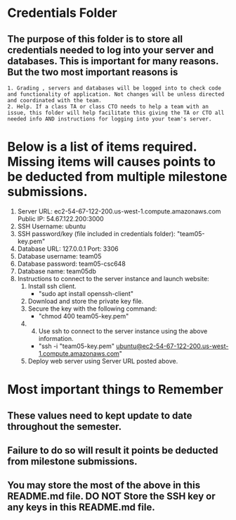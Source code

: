 # Credentials Folder

## The purpose of this folder is to store all credentials needed to log into your server and databases. This is important for many reasons. But the two most important reasons is
    1. Grading , servers and databases will be logged into to check code and functionality of application. Not changes will be unless directed and coordinated with the team.
    2. Help. If a class TA or class CTO needs to help a team with an issue, this folder will help facilitate this giving the TA or CTO all needed info AND instructions for logging into your team's server. 


# Below is a list of items required. Missing items will causes points to be deducted from multiple milestone submissions.

1. Server URL: ec2-54-67-122-200.us-west-1.compute.amazonaws.com Public IP: 54.67.122.200:3000
2. SSH Username: ubuntu
3. SSH password/key (file included in credentials folder): "team05-key.pem"
4. Database URL: 127.0.0.1 Port: 3306
5. Database username: team05
6. Database password: team05-csc648
7. Database name: team05db
8. Instructions to connect to the server instance and launch website:
   1. Install ssh client.
      - "sudo apt install openssh-client"
   2. Download and store the private key file.
   3. Secure the key with the following command:
      - "chmod 400 team05-key.pem"
   5. 4. Use ssh to connect to the server instance using the above information.
      - "ssh -i "team05-key.pem" ubuntu@ec2-54-67-122-200.us-west-1.compute.amazonaws.com"
   6. Deploy web server using Server URL posted above.

# Most important things to Remember
## These values need to kept update to date throughout the semester. <br>
## <strong>Failure to do so will result it points be deducted from milestone submissions.</strong><br>
## You may store the most of the above in this README.md file. DO NOT Store the SSH key or any keys in this README.md file.
